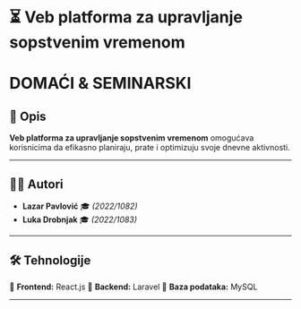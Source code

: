 # ⏳ Veb platforma za upravljanje sopstvenim vremenom 
# DOMAĆI & SEMINARSKI

## 📌 Opis
**Veb platforma za upravljanje sopstvenim vremenom** omogućava korisnicima da efikasno planiraju, prate i optimizuju svoje dnevne aktivnosti.

---

## 👨‍💻 Autori
- **Lazar Pavlović** 🎓 *(2022/1082)*  
- **Luka Drobnjak** 🎓 *(2022/1083)*  

---

## 🛠 Tehnologije
🔹 **Frontend:** React.js
🔹 **Backend:** Laravel
🔹 **Baza podataka:**  MySQL

---


